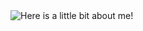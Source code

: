<img src="https://github.com/DouglasLiebl/DouglasLiebl/blob/main/output.gif" alt="Here is a little bit about me!">
